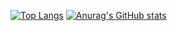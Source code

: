 <p align="center">
  
  [![Top Langs](https://github-readme-stats.vercel.app/api/top-langs/?username=humorhan)](https://github.com/humorHan)
  [![Anurag's GitHub stats](https://github-readme-stats.vercel.app/api?username=humorhan)](https://github.com/humorHan)

</p>
 

 

